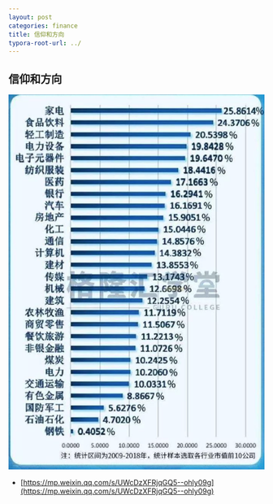 ```yaml
---
layout: post
categories: finance
title: 信仰和方向
typora-root-url: ../
---
```

## 信仰和方向

![image-20191230222328542](/images/gelonghui/image-20191230222328542.png)



- [https://mp.weixin.qq.com/s/UWcDzXFRjqGQ5--ohly09g](https://mp.weixin.qq.com/s/UWcDzXFRjqGQ5--ohly09g)
